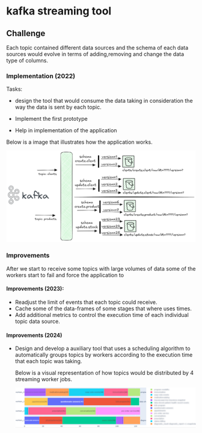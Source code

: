 # kafka streaming tool

## Challenge

Each topic contained different data sources and the schema of each data sources would evolve in terms of adding,removing and change the data type of columns.

### Implementation (2022)


Tasks:
- design the tool that would consume the data taking in consideration the way the data is sent by each topic.

- Implement the first prototype

- Help in implementation of the application

Below is a image that illustrates how the application works.

![alt text](streaming_tool_img1.png)

### Improvements

After we start to receive some topics with large volumes of data some of the workers start to fail and force the application to 


#### Improvements (2023):

- Readjust the limit of events that each topic could receive.
- Cache some of the data-frames of some stages that where uses times.
- Add additional metrics to control the execution time of each individual topic data source.


#### Improvements (2024)

- Design and develop a auxiliary tool that uses a scheduling algorithm to automatically groups topics by workers according to the execution time that each topic was taking.

    Below is a visual representation of how topics would be distributed by 4 streaming worker jobs.

    ![alt text](scheduler_optimization.png)

